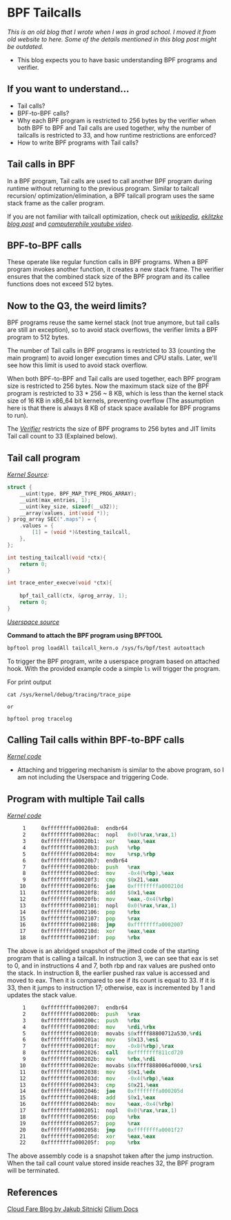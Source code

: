 # BPF Tailcalls

*This is an old blog that I wrote when I was in grad school. I moved it from old website to here.
Some of the details mentioned in this blog post might be outdated.*

* This blog expects you to have basic understanding BPF programs and verifier.

## If you want to understand...

*   Tail calls? 
*   BPF-to-BPF calls?
*   Why each BPF program is restricted to 256 bytes by the verifier when both
BPF to BPF and Tail calls are used together, why the number of tailcalls is
restricted to 33, and how runtime restrictions are enforced?
*   How to write BPF programs with Tail calls?

## Tail calls in BPF

In a BPF program, Tail calls are used to call another BPF program during
runtime without returning to the previous program. Similar to tailcall recursion/
optimization/elimination, a BPF tailcall program uses the same stack frame as the
caller program.

If you are not familiar with tailcall optimization, check out
*[wikipedia](https://en.wikipedia.org/wiki/Tail_call)*, *[eklitzke blog
post](https://eklitzke.org/how-tail-call-optimization-works)* and *[computerphile
youtube video](https://www.youtube.com/watch?v=_JtPhF8MshA)*.

## BPF-to-BPF calls

These operate like regular function calls in BPF programs. When a BPF program
invokes another function, it creates a new stack frame. The verifier ensures
that the combined stack size of the BPF program and its callee functions does
not exceed 512 bytes.

## Now to the Q3, the weird limits?

BPF programs reuse the same kernel stack (not true anymore, but tail calls are
still an exception), so to avoid stack overflows, the verifier limits a BPF program to
512 bytes.

The number of Tail calls in BPF programs is restricted to 33 (counting the main
program) to avoid longer execution times and CPU stalls. Later, we'll see how this
limit is used to avoid stack overflow.

When both BPF-to-BPF and Tail calls are used together, each BPF program size is
restricted to 256 bytes. Now the maximum stack size of the BPF program is
restricted to 33 * 256 ~ 8 KB, which is less than the kernel stack size of 16 KB in
x86_64 bit kernels, preventing overflow (The assumption here is that
there is always 8 KB of stack space available for BPF programs to run).

The *[Verifier](https://elixir.bootlin.com/linux/v6.13.1/source/kernel/bpf/verifier.c#L6156)*
restricts the size of BPF programs to 256 bytes and JIT limits Tail call count
to 33 (Explained below). 

## Tail call program

*[Kernel Source](https://github.com/sidchintamaneni/blog/tree/main/pages/blogs/code/bpf_tailcall/tailcall_prog.kern.c):*
```c
struct {
	__uint(type, BPF_MAP_TYPE_PROG_ARRAY);
	__uint(max_entries, 1);
	__uint(key_size, sizeof(__u32));
	__array(values, int(void *));
} prog_array SEC(".maps") = {
	.values = {
		[1] = (void *)&testing_tailcall,
	},
};

int testing_tailcall(void *ctx){
	return 0;
}

int trace_enter_execve(void *ctx){
	
	bpf_tail_call(ctx, &prog_array, 1);
	return 0;
}
```

*[Userspace source](https://github.com/sidchintamaneni/blog/tree/main/pages/blogs/code/bpf_tailcall/tailcall_prog.user.c)*


**Command to attach the BPF program using BPFTOOL**
```bash
bpftool prog loadAll tailcall_kern.o /sys/fs/bpf/test autoattach
```

To trigger the BPF program, write a userspace program based on
attached hook. With the provided example code a simple `ls` will trigger
the program.

For print output
```
cat /sys/kernel/debug/tracing/trace_pipe

or

bpftool prog tracelog
```

## Calling Tail calls within BPF-to-BPF calls

*[Kernel code](https://github.com/sidchintamaneni/blog/tree/main/pages/blogs/code/bpf_tailcall/tailcall_prog2.kern.c)*

- Attaching and triggering mechanism is similar to the above program, so I am
not including the Userspace and triggering Code.

## Program with multiple Tail calls

*[Kernel code](https://github.com/sidchintamaneni/blog/tree/main/pages/blogs/code/bpf_tailcall/tailcall_max_prog.kern.c)*

```asm
     1	   0xffffffffa00020a8:	endbr64
     2	   0xffffffffa00020ac:	nopl   0x0(%rax,%rax,1)
     3	   0xffffffffa00020b1:	xor    %eax,%eax
     4	   0xffffffffa00020b3:	push   %rbp
     5	   0xffffffffa00020b4:	mov    %rsp,%rbp
     6	   0xffffffffa00020b7:	endbr64
     7	   0xffffffffa00020bb:	push   %rax
     8	   0xffffffffa00020ed:	mov    -0x4(%rbp),%eax
     9	   0xffffffffa00020f3:	cmp    $0x21,%eax
    10	   0xffffffffa00020f6:	jae    0xffffffffa000210d
    11	   0xffffffffa00020f8:	add    $0x1,%eax
    12	   0xffffffffa00020fb:	mov    %eax,-0x4(%rbp)
    13	   0xffffffffa0002101:	nopl   0x0(%rax,%rax,1)
    14	   0xffffffffa0002106:	pop    %rbx
    15	   0xffffffffa0002107:	pop    %rax
    16	   0xffffffffa0002108:	jmp    0xffffffffa0002007
    17	   0xffffffffa000210d:	xor    %eax,%eax
    18	   0xffffffffa000210f:	pop    %rbx
```

The above is an abridged snapshot of the jitted code of the starting program that
is calling a tailcall. In instruction 3, we can see that eax is set to 0, and in instructions 4
and 7, both rbp and rax values are pushed onto the stack. In instruction 8, the earlier
pushed rax value is accessed and moved to eax. Then it is compared to see if its
count is equal to 33. If it is 33, then it jumps to instruction 17; otherwise, eax is
incremented by 1 and updates the stack value.

```asm
     1	   0xffffffffa0002007:	endbr64
     2	   0xffffffffa000200b:	push   %rax
     3	   0xffffffffa000200c:	push   %rbx
     4	   0xffffffffa000200d:	mov    %rdi,%rbx
     5	   0xffffffffa0002010:	movabs $0xffff88800712a530,%rdi
     6	   0xffffffffa000201a:	mov    $0x13,%esi
     7	   0xffffffffa000201f:	mov    -0x8(%rbp),%rax
     8	   0xffffffffa0002026:	call   0xffffffff811cd720
     9	   0xffffffffa000202b:	mov    %rbx,%rdi
    10	   0xffffffffa000202e:	movabs $0xffff888006af0000,%rsi
    11	   0xffffffffa0002038:	mov    $0x1,%edx
    12	   0xffffffffa000203d:	mov    -0x4(%rbp),%eax
    13	   0xffffffffa0002043:	cmp    $0x21,%eax
    14	   0xffffffffa0002046:	jae    0xffffffffa000205d
    15	   0xffffffffa0002048:	add    $0x1,%eax
    16	   0xffffffffa000204b:	mov    %eax,-0x4(%rbp)
    17	   0xffffffffa0002051:	nopl   0x0(%rax,%rax,1)
    18	   0xffffffffa0002056:	pop    %rbx
    19	   0xffffffffa0002057:	pop    %rax
    20	   0xffffffffa0002058:	jmp    0xffffffffa0001f27
    21	   0xffffffffa000205d:	xor    %eax,%eax
    22	   0xffffffffa000205f:	pop    %rbx
```

The above assembly code is a snapshot taken after the jump instruction. When the
tail call count value stored inside reaches 32, the BPF program will be
terminated.

## References
[Cloud Fare Blog by Jakub Sitnicki](https://blog.cloudflare.com/assembly-within-bpf-tail-calls-on-x86-and-arm/#:~:text=Tail%20calls%20can%20be%20seen,reusing%20the%20same%20stack%20frame)
[Cilium Docs](https://docs.cilium.io/en/stable/bpf/architecture/#tail-calls)
